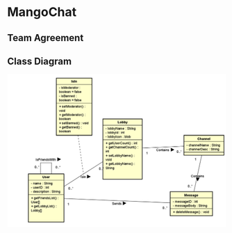 # MangoChat

## Team Agreement

## Class Diagram
![Mango Chat Class Diagram](Requirements/MangoClassDiag.png)
